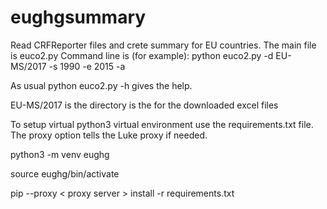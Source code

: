# eughgsummary
Read CRFReporter files and crete summary for EU countries.
The main file is euco2.py
Command line is (for example):
python euco2.py -d EU-MS/2017 -s 1990 -e 2015 -a 

As usual python euco2.py -h gives the help.

EU-MS/2017 is the directory is the for the downloaded excel files

To setup virtual python3 virtual environment use the requirements.txt file.
The proxy option tells the Luke proxy if needed.

python3 -m venv eughg

source eughg/bin/activate

pip --proxy < proxy server > install -r requirements.txt

